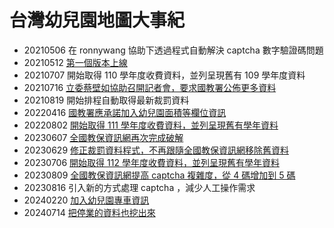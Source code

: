 # 台灣幼兒園地圖大事紀

* 20210506 在 ronnywang 協助下透過程式自動解決 captcha 數字驗證碼問題
* 20210512 [第一個版本上線](https://www.facebook.com/k.olc.tw/posts/pfbid02E1pCVcyKF3RQ4G9vikn6eED4rgPvqEZXs2HbXz2ArXNz9DvTdKvEBrdCNEKepmnwl)
* 20210707 開始取得 110 學年度收費資料，並列呈現舊有 109 學年度資料
* 20210716 [立委蔡壁如協助召開記者會，要求國教署公佈更多資料](https://news.pts.org.tw/article/535523)
* 20210819 開始排程自動取得最新裁罰資料
* 20220416 [國教署應承諾加入幼兒園面積等欄位資訊](https://www.facebook.com/k.olc.tw/posts/pfbid0SJC9zr1NRrCmAMeAdJL6ervzVbrSQSa84ZgnApcFZ8Ryg66dFTusELSne2yKTpdFl)
* 20220802 [開始取得 111 學年度收費資料，並列呈現舊有學年資料](https://www.facebook.com/k.olc.tw/posts/pfbid0tXpNccjFQEficfcWoBPgHriJQ7ZoUnSAGjqQV1MaEa9NrhnKqiFka1EbEp9Kgnjnl)
* 20230607 [全國教保資訊網再次完成破解](https://www.facebook.com/k.olc.tw/posts/pfbid02GuLs9kNhCZhQgr45zjcaTyyWhKJR96aLx4kGVzbcVw6xNurBPfz8LehVi5bdy7owl)
* 20230629 [修正裁罰資料程式，不再跟隨全國教保資訊網移除舊資料](https://www.facebook.com/k.olc.tw/posts/pfbid0PaAb5auV5YCstMpEe9VLnoupugquRRCyLHZKUsYaZqP8qmV9cRBNQWP7oA9w8RWwl)
* 20230706 [開始取得 112 學年度收費資料，並列呈現舊有學年資料](https://www.facebook.com/k.olc.tw/posts/pfbid0EZbXo48zff5uVu9vPc7rzLw1sNLS7wBKr2sqpLwBD586dwu6AdtxkhykUrn7YowLl)
* 20230809 [全國教保資訊網提高 captcha 複雜度，從 4 碼增加到 5 碼](https://www.facebook.com/k.olc.tw/posts/pfbid0fjQaJt3LM38PY199JM3tPnHJZJP3GaAHAzDVkAFkSLmy3cMubKjmpBDhAxEXKULXl)
* 20230816 引入新的方式處理 captcha ，減少人工操作需求
* 20240220 [加入幼兒園專車資訊](https://www.facebook.com/k.olc.tw/posts/pfbid0jDLV7cYcu7Uv6XFBfDfGYf6tEqdzxUwLupitTqDBYhpRuhJTSQxQLAKEW893Logvl)
* 20240714 [把停業的資料也挖出來](https://www.facebook.com/k.olc.tw/posts/pfbid02kzKZdWMvvHidAazYgdauQ93ptfpJFYKbvB8MeytZVw1n8GfmYbkCFNGDxLn2EVs2l)